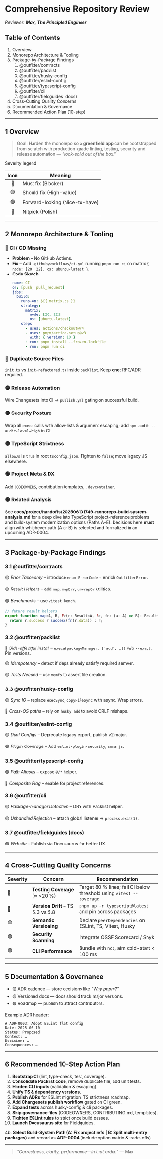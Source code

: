 # Comprehensive Repository Review

_Reviewer: **Max, The Principled Engineer**_

## Table of Contents

1. Overview
2. Monorepo Architecture & Tooling
3. Package-by-Package Findings
   1. @outfitter/contracts
   2. @outfitter/packlist
   3. @outfitter/husky-config
   4. @outfitter/eslint-config
   5. @outfitter/typescript-config
   6. @outfitter/cli
   7. @outfitter/fieldguides (docs)
4. Cross-Cutting Quality Concerns
5. Documentation & Governance
6. Recommended Action Plan (10-step)

---

## 1 Overview

> Goal: Harden the monorepo so a **greenfield app** can be bootstrapped from
> scratch with production-grade linting, testing, security and release
> automation — _"rock-solid out of the box."_

Severity legend

| Icon | Meaning                        |
| :--: | ------------------------------ |
|  🔴  | Must fix (Blocker)             |
|  🟡  | Should fix (High-value)        |
|  🟢  | Forward-looking (Nice-to-have) |
|  🔵  | Nitpick (Polish)               |

---

## 2 Monorepo Architecture & Tooling

### 🔴 CI / CD Missing

- **Problem** – No GitHub Actions.
- **Fix** – Add `.github/workflows/ci.yml` running `pnpm run ci` on matrix
`{ node: [20, 22], os: ubuntu-latest }`.
- **Code Sketch**
  ```yaml
  name: CI
  on: [push, pull_request]
  jobs:
    build:
      runs-on: ${{ matrix.os }}
      strategy:
        matrix:
          node: [20, 22]
          os: [ubuntu-latest]
      steps:
        - uses: actions/checkout@v4
        - uses: pnpm/action-setup@v3
          with: { version: 10 }
        - run: pnpm install --frozen-lockfile
        - run: pnpm run ci
  ```

### 🔴 Duplicate Source Files

`init.ts` vs `init-refactored.ts` inside `packlist`. Keep **one**; RFC/ADR required.

### 🟡 Release Automation

Wire Changesets into CI → `publish.yml` gating on successful build.

### 🟡 Security Posture

Wrap all `execa` calls with allow-lists & argument escaping; add `npm audit --audit-level=high` in CI.

### 🟡 TypeScript Strictness

`allowJs` is `true` in root `tsconfig.json`. Tighten to `false`; move legacy JS elsewhere.

### 🟢 Project Meta & DX

Add `CODEOWNERS`, contribution templates, `.devcontainer`.

### 🟢 Related Analysis

See **docs/project/handoffs/202506101749-monorepo-build-system-analysis.md** for a deep dive into TypeScript project-reference problems and build-system modernization options (Paths A–E). Decisions here **must** align with whichever path (A or B) is selected and formalized in an upcoming ADR-0004.

---

## 3 Package-by-Package Findings

### 3.1 @outfitter/contracts

🟡 _Error Taxonomy_ – introduce `enum ErrorCode` + enrich `OutfitterError`.

🟡 _Result Helpers_ – add `map`, `mapErr`, `unwrapOr` utilities.

🟢 _Benchmarks_ – use `vitest bench`.

```typescript
// future result helpers
export function map<A, B, E>(r: Result<A, E>, fn: (a: A) => B): Result<B, E> {
  return r.success ? success(fn(r.data)) : r;
}
```

### 3.2 @outfitter/packlist

🔴 _Side-effectful install_ – `execa(packageManager, ['add', …])` w/o `--exact`. Pin versions.

🟡 _Idempotency_ – detect if deps already satisfy required semver.

🟡 _Tests Needed_ – use `memfs` to assert file creation.

### 3.3 @outfitter/husky-config

🟡 _Sync IO_ – replace `execSync`, `copyFileSync` with async. Wrap errors.

🔵 _Cross-OS paths_ – rely on `husky add` to avoid CRLF mishaps.

### 3.4 @outfitter/eslint-config

🟡 _Dual Configs_ – Deprecate legacy export, publish v2 major.

🟢 _Plugin Coverage_ – Add `eslint-plugin-security`, `sonarjs`.

### 3.5 @outfitter/typescript-config

🟢 _Path Aliases_ – expose `@/*` helper.

🔵 _Composite Flag_ – enable for project references.

### 3.6 @outfitter/cli

🟡 _Package-manager Detection_ – DRY with Packlist helper.

🟡 _Unhandled Rejection_ – attach global listener → `process.exit(1)`.

### 3.7 @outfitter/fieldguides (docs)

🟢 _Website_ – Publish via Docusaurus for better UX.

---

## 4 Cross-Cutting Quality Concerns

| Severity | Concern                           | Recommendation                                                       |
| -------- | --------------------------------- | -------------------------------------------------------------------- |
| 🔴       | **Testing Coverage** (≈ <20 %)    | Target 80 % lines; fail CI below threshold using `vitest --coverage` |
| 🔴       | **Version Drift** – TS 5.3 vs 5.8 | `pnpm up -r typescript@latest` and pin across packages               |
| 🟡       | **Semantic Versioning**           | Declare `peerDependencies` on ESLint, TS, Vitest, Husky              |
| 🟢       | **Security Scanning**             | Integrate OSSF Scorecard / Snyk                                      |
| 🟢       | **CLI Performance**               | Bundle with `ncc`, aim cold-start < 100 ms                           |

---

## 5 Documentation & Governance

- 🟡 ADR cadence — store decisions like _"Why pnpm?"_
- 🟡 Versioned docs — docs should track major versions.
- 🟢 Roadmap — publish to attract contributors.

Example ADR header:

```text
# ADR-0003: Adopt ESLint flat config
Date: 2025-06-10
Status: Proposed
Context: …
Decision: …
Consequences: …
```

---

## 6 Recommended 10-Step Action Plan

1. **Bootstrap CI** (lint, type-check, test, coverage).
2. **Consolidate Packlist code**, remove duplicate file, add unit tests.
3. **Harden CLI inputs** (validation & escaping).
4. **Unify TS & dependency versions**.
5. **Publish ADRs** for ESLint migration, TS strictness roadmap.
6. **Add Changesets publish workflow** gated on CI green.
7. **Expand tests** across husky-config & cli packages.
8. **Ship governance files** (CODEOWNERS, CONTRIBUTING.md, templates).
9. **Tighten ESLint rules** to strict once build passes.
10. **Launch Docusaurus site** for Fieldguides.

4b. **Select Build-System Path (A: Fix project refs | B: Split multi-entry
packages)** and record as **ADR-0004** (include option matrix & trade-offs).

---

> _"Correctness, clarity, performance—in that order."_ — Max
